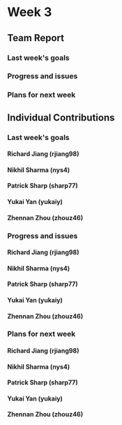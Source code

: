 # Week 3

## Team Report

### Last week's goals

### Progress and issues

### Plans for next week



## Individual Contributions

### Last week's goals

#### Richard Jiang (rjiang98)

#### Nikhil Sharma (nys4)

#### Patrick Sharp (sharp77)

#### Yukai Yan (yukaiy)

#### Zhennan Zhou (zhouz46)



### Progress and issues

#### Richard Jiang (rjiang98)

#### Nikhil Sharma (nys4)

#### Patrick Sharp (sharp77)

#### Yukai Yan (yukaiy)

#### Zhennan Zhou (zhouz46)



### Plans for next week

#### Richard Jiang (rjiang98)

#### Nikhil Sharma (nys4)

#### Patrick Sharp (sharp77)

#### Yukai Yan (yukaiy)

#### Zhennan Zhou (zhouz46)
